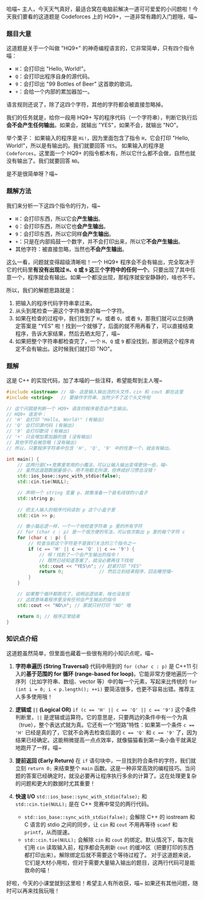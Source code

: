 哈喵~ 主人，今天天气真好，最适合窝在电脑前解决一道可可爱爱的小问题啦！今天我们要看的这道题是 Codeforces 上的 HQ9+，一道非常有趣的入门题哦，喵~

### 题目大意

这道题是关于一个叫做 "HQ9+" 的神奇编程语言的，它非常简单，只有四个指令喵：

*   `H`：会打印出 "Hello, World!"。
*   `Q`：会打印出程序自身的源代码。
*   `9`：会打印出 "99 Bottles of Beer" 这首歌的歌词。
*   `+`：会给一个内部的累加器加一。

语言规则还说了，除了这四个字符，其他的字符都会被直接忽略掉。

我们的任务就是，给你一段用 HQ9+ 写的程序代码（一个字符串），判断它执行后**会不会产生任何输出**。如果会，就输出 "YES"，如果不会，就输出 "NO"。

举个栗子：
如果输入的程序是 `Hi!`，因为里面包含了指令 `H`，它会打印 "Hello, World!"，所以是有输出的。我们就要回答 `YES`。
如果输入的程序是 `Codeforces`，这里面一个 HQ9+ 的指令都木有，所以它什么都不会做，自然也就没有输出了。我们就要回答 `NO`。

是不是很简单呀？喵~

### 题解方法

我们来分析一下这四个指令的行为，喵~

*   `H`：会打印东西，所以它会**产生输出**。
*   `Q`：会打印东西，所以它也**会产生输出**。
*   `9`：会打印东西，所以它同样**会产生输出**。
*   `+`：只是在内部捣鼓一个数字，并不会打印出来，所以它**不会产生输出**。
*   其他字符：被直接忽略，当然也**不会产生输出**。

这么一看，问题就变得超级清晰啦！一个 HQ9+ 程序会不会有输出，完全取决于它的代码里**有没有出现过 `H`、`Q` 或 `9` 这三个字符中的任何一个**。只要出现了其中任意一个，程序就会有输出。如果一个都没出现，那程序就安安静静的，啥也不干。

所以，我们的解题思路就是：
1.  把输入的程序代码字符串拿过来。
2.  从头到尾检查一遍这个字符串里的每一个字符。
3.  如果在检查的过程中，我们找到了 `H`，或者 `Q`，或者 `9`，那我们就可以立刻确定答案是 "YES" 啦！找到一个就够了，后面的就不用再看了，可以直接结束程序，告诉大家结果，然后去晒太阳了，喵~
4.  如果把整个字符串都检查完了，一个 `H`、`Q` 或 `9` 都没找到，那说明这个程序肯定不会有输出。这时候我们就打印 "NO"。

### 题解

这是 C++ 的实现代码，加了本喵的一些注释，希望能帮到主人喔~

```cpp
#include <iostream> // 喵~ 这是输入输出流的头文件，cin 和 cout 都在这里
#include <string>   // 要操作字符串，当然少不了这个头文件啦

// 这个问题是判断一个 HQ9+ 语言的程序是否会产生输出。
// HQ9+ 语言中：
// 'H' 会打印 "Hello, World!" (有输出)
// 'Q' 会打印源代码 (有输出)
// '9' 会打印歌词 (有输出)
// '+' 只会增加累加器的值 (没有输出)
// 其他字符会被忽略 (没有输出)
// 所以，只要程序字符串中包含 'H', 'Q', '9' 中的任意一个，就会有输出。

int main() {
    // 这两行是C++竞赛里常用的小魔法，可以让输入输出变得更快一些，喵~
    // 虽然这道题数据量很小，用不用都无所谓，但养成好习惯总没错！
    std::ios_base::sync_with_stdio(false);
    std::cin.tie(NULL);

    // 声明一个 string 变量 p，就像准备一个装毛线球的小盒子
    std::string p;
    
    // 把主人输入的程序代码读到 p 这个小盒子里
    std::cin >> p;

    // 像小猫巡逻一样，一个一个地检查字符串 p 里的所有字符
    // for (char c : p) 是一个很方便的写法，可以依次取出 p 里的每个字符 c
    for (char c : p) {
        // 检查当前这个字符是不是我们关注的三个指令之一
        if (c == 'H' || c == 'Q' || c == '9') {
            // 呀！找到了一个会产生输出的指令！
            // 既然已经知道答案了，就没必要再往下找啦
            std::cout << "YES\n"; // 赶紧打印 "YES"
            return 0;             // 然后立刻结束程序，回去睡觉喵~
        }
    }

    // 如果整个循环都跑完了，说明巡逻结束，啥也没发现
    // 这就意味着程序里没有任何会产生输出的指令
    std::cout << "NO\n"; // 那就只好打印 "NO" 咯

    return 0; // 程序正常结束
}
```

### 知识点介绍

这道题虽然简单，但里面也藏着一些很有用的小知识点呢，喵~

1.  **字符串遍历 (String Traversal)**
    代码中用到的 `for (char c : p)` 是 C++11 引入的**基于范围的 for 循环 (range-based for loop)**。它能非常方便地遍历一个序列（比如字符串、数组、vector 等）中的每一个元素，写起来比传统的 `for (int i = 0; i < p.length(); ++i)` 要简洁很多，也更不容易出错。推荐主人多多使用哦！

2.  **逻辑或 `||` (Logical OR)**
    `if (c == 'H' || c == 'Q' || c == '9')` 这个条件判断里，`||` 是逻辑或运算符。它的意思是，只要两边的条件中有一个为真（true），整个表达式就为真。它还有一个“短路”特性：如果第一个条件 `c == 'H'` 已经是真的了，它就不会再去检查后面的 `c == 'Q'` 和 `c == '9'` 了，因为结果已经确定。这能稍微提高一点点效率，就像猫猫看到第一条小鱼干就满足地跑开了一样，喵~

3.  **提前返回 (Early Return)**
    在 `if` 语句块中，一旦找到符合条件的字符，我们就立刻 `return 0;` 来结束整个 `main` 函数。这是一种非常高效的编程技巧。当问题的答案已经确定时，就没必要再让程序执行多余的计算了。这在处理更复杂的问题和更大的数据时尤其重要！

4.  **快速 I/O**
    `std::ios_base::sync_with_stdio(false);` 和 `std::cin.tie(NULL);` 是在 C++ 竞赛中常见的两行代码。
    *   `std::ios_base::sync_with_stdio(false);` 会解除 C++ 的 iostream 和 C 语言的 stdio 之间的同步，让 `cin` 和 `cout` 不用再等待 `scanf` 和 `printf`，从而提速。
    *   `std::cin.tie(NULL);` 会解除 `cin` 和 `cout` 的绑定。默认情况下，每次我们用 `cin` 读取输入前，程序都会先刷新 `cout` 的缓冲区（把要打印的东西都打印出来）。解除绑定后就不需要这个等待过程了。
    对于这道题来说，它们是大材小用啦，但对于需要大量输入输出的题目，这两行代码可是能救命的喵！

好啦，今天的小课堂就到这里啦！希望主人有所收获，喵~ 如果还有其他问题，随时可以再来找我玩哦！